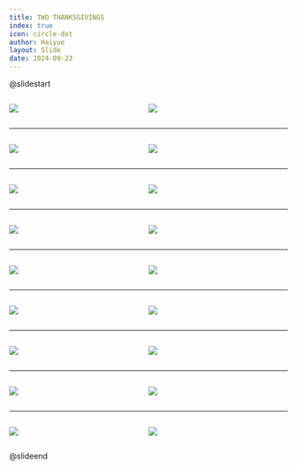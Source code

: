 ```yaml
---
title: TWO THANKSGIVINGS
index: true
icon: circle-dot
author: Haiyue
layout: Slide
date: 2024-09-23
---
```

 
@slidestart

<div style="display:flex">
<div style="flex:1">

![](/reading/english/Level-L/TWO%20THANKSGIVINGS/001.webp)
</div>
<div style="flex:1">

![](/reading/english/Level-L/TWO%20THANKSGIVINGS/002.webp)
</div>
</div>

---

<div style="display:flex">
<div style="flex:1">

![](/reading/english/Level-L/TWO%20THANKSGIVINGS/003.webp)
</div>
<div style="flex:1">

![](/reading/english/Level-L/TWO%20THANKSGIVINGS/004.webp)
</div>
</div>

---

<div style="display:flex">
<div style="flex:1">

![](/reading/english/Level-L/TWO%20THANKSGIVINGS/005.webp)
</div>
<div style="flex:1">

![](/reading/english/Level-L/TWO%20THANKSGIVINGS/006.webp)
</div>
</div>

---

<div style="display:flex">
<div style="flex:1">

![](/reading/english/Level-L/TWO%20THANKSGIVINGS/007.webp)
</div>
<div style="flex:1">

![](/reading/english/Level-L/TWO%20THANKSGIVINGS/008.webp)
</div>
</div>

---

<div style="display:flex">
<div style="flex:1">

![](/reading/english/Level-L/TWO%20THANKSGIVINGS/009.webp)
</div>
<div style="flex:1">

![](/reading/english/Level-L/TWO%20THANKSGIVINGS/010.webp)
</div>
</div>

---

<div style="display:flex">
<div style="flex:1">

![](/reading/english/Level-L/TWO%20THANKSGIVINGS/011.webp)
</div>
<div style="flex:1">

![](/reading/english/Level-L/TWO%20THANKSGIVINGS/012.webp)
</div>
</div>

---

<div style="display:flex">
<div style="flex:1">

![](/reading/english/Level-L/TWO%20THANKSGIVINGS/013.webp)
</div>
<div style="flex:1">

![](/reading/english/Level-L/TWO%20THANKSGIVINGS/014.webp)
</div>
</div>

---

<div style="display:flex">
<div style="flex:1">

![](/reading/english/Level-L/TWO%20THANKSGIVINGS/015.webp)
</div>
<div style="flex:1">

![](/reading/english/Level-L/TWO%20THANKSGIVINGS/016.webp)
</div>
</div>

---

<div style="display:flex">
<div style="flex:1">

![](/reading/english/Level-L/TWO%20THANKSGIVINGS/017.webp)
</div>
<div style="flex:1">

![](/reading/english/Level-L/TWO%20THANKSGIVINGS/018.webp)
</div>
</div>

@slideend